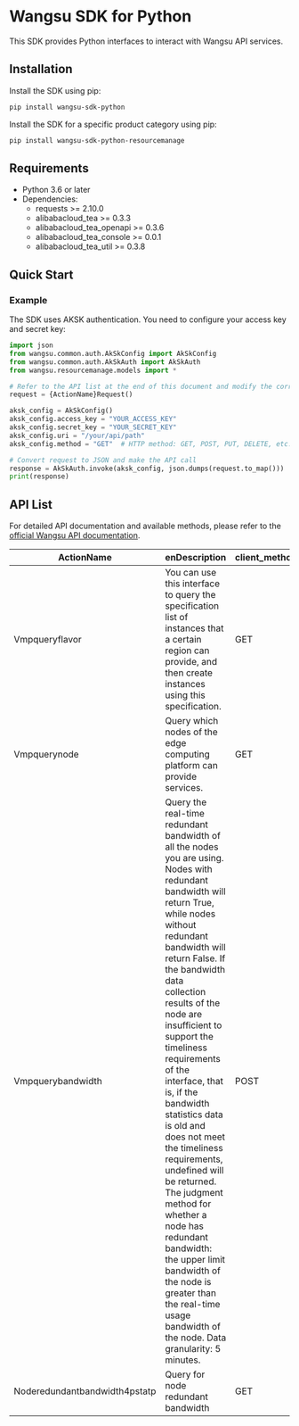 # Wangsu SDK for Python

This SDK provides Python interfaces to interact with Wangsu API services.

## Installation

Install the SDK using pip:

```bash
pip install wangsu-sdk-python
```

Install the SDK for a specific product category using pip:

```bash
pip install wangsu-sdk-python-resourcemanage
```


## Requirements

- Python 3.6 or later
- Dependencies:
  - requests >= 2.10.0
  - alibabacloud_tea >= 0.3.3
  - alibabacloud_tea_openapi >= 0.3.6
  - alibabacloud_tea_console >= 0.0.1
  - alibabacloud_tea_util >= 0.3.8

## Quick Start

### Example

The SDK uses AKSK authentication. You need to configure your access key and secret key:

```python
import json
from wangsu.common.auth.AkSkConfig import AkSkConfig
from wangsu.common.auth.AkSkAuth import AkSkAuth
from wangsu.resourcemanage.models import *

# Refer to the API list at the end of this document and modify the corresponding {ActionName}, Method, Uri
request = {ActionName}Request()

aksk_config = AkSkConfig()
aksk_config.access_key = "YOUR_ACCESS_KEY"
aksk_config.secret_key = "YOUR_SECRET_KEY"
aksk_config.uri = "/your/api/path"
aksk_config.method = "GET"  # HTTP method: GET, POST, PUT, DELETE, etc.

# Convert request to JSON and make the API call
response = AkSkAuth.invoke(aksk_config, json.dumps(request.to_map()))
print(response)

```



## API List
For detailed API documentation and available methods, please refer to the [official Wangsu API documentation](https://www.wangsu.com/document/api-doc/Overview?productType=all).

| ActionName | enDescription | client_methods | uri |
| --- | --- | --- | --- |
| Vmpqueryflavor | You can use this interface to query the specification list of instances that a certain region can provide, and then create instances using this specification. | GET | /vmp/flavors |
| Vmpquerynode | Query which nodes of the edge computing platform can provide services. | GET | /vmp/nodes |
| Vmpquerybandwidth | Query the real-time redundant bandwidth of all the nodes you are using. Nodes with redundant bandwidth will return True, while nodes without redundant bandwidth will return False. If the bandwidth data collection results of the node are insufficient to support the timeliness requirements of the interface, that is, if the bandwidth statistics data is old and does not meet the timeliness requirements, undefined will be returned.<br>The judgment method for whether a node has redundant bandwidth: the upper limit bandwidth of the node is greater than the real-time usage bandwidth of the node. Data granularity: 5 minutes. | POST | /vmp/redundant-bandwidth |
| Noderedundantbandwidth4pstatp | Query for node redundant bandwidth | GET | /vmp/nodeRedundantBandwidth4Pstatp |